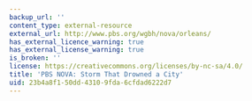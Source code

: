 ```yaml
---
backup_url: ''
content_type: external-resource
external_url: http://www.pbs.org/wgbh/nova/orleans/
has_external_licence_warning: true
has_external_license_warning: true
is_broken: ''
license: https://creativecommons.org/licenses/by-nc-sa/4.0/
title: 'PBS NOVA: Storm That Drowned a City'
uid: 23b4a8f1-50dd-4310-9fda-6cfdad6222d7
---
```


